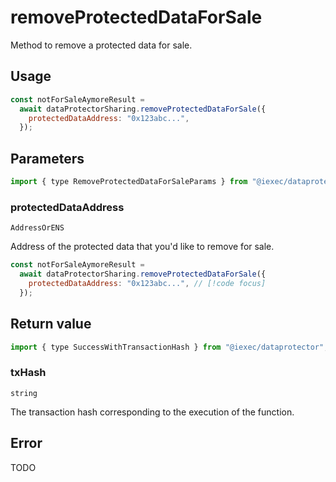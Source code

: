 # removeProtectedDataForSale

Method to remove a protected data for sale.

## Usage

```js
const notForSaleAymoreResult =
  await dataProtectorSharing.removeProtectedDataForSale({
    protectedDataAddress: "0x123abc...",
  });
```

## Parameters

```js
import { type RemoveProtectedDataForSaleParams } from "@iexec/dataprotector";
```

### protectedDataAddress

`AddressOrENS`

Address of the protected data that you'd like to remove for sale.

```js
const notForSaleAymoreResult =
  await dataProtectorSharing.removeProtectedDataForSale({
    protectedDataAddress: "0x123abc...", // [!code focus]
  });
```

## Return value

```js
import { type SuccessWithTransactionHash } from "@iexec/dataprotector";
```

### txHash

`string`

The transaction hash corresponding to the execution of the function.

## Error

TODO
